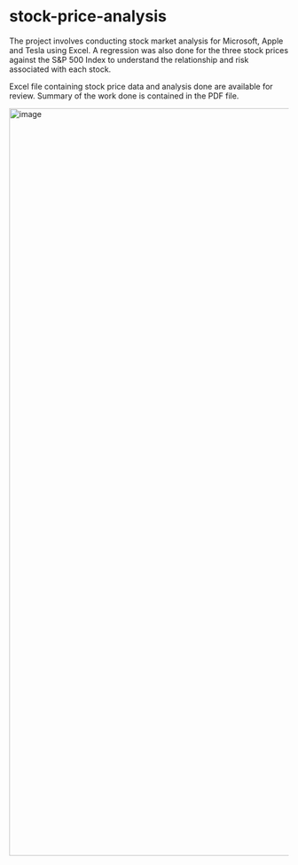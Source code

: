 # stock-price-analysis
The project involves conducting stock market analysis for Microsoft, Apple and Tesla using Excel.  A regression was also done for the three stock prices against the S&P 500 Index to understand the relationship and risk associated with each stock.

Excel file containing stock price data and analysis done are available for review. Summary of the work done is contained in the PDF file. 

<img width="1348" alt="image" src="https://github.com/soulsuv/stock-price-analysis/assets/104909285/5c74e5ab-dd07-440d-97cd-81e8e2697695">

